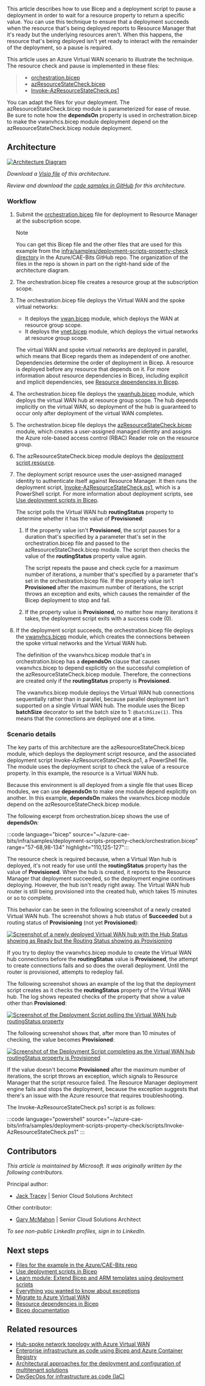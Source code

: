 This article describes how to use Bicep and a deployment script to pause a deployment in order to wait for a resource property to return a specific value. You can use this technique to ensure that a deployment succeeds when the resource that's being deployed reports to Resource Manager that it's ready but the underlying resources aren't. When this happens, the resource that's being deployed isn't yet ready to interact with the remainder of the deployment, so a pause is required.

This article uses an Azure Virtual WAN scenario to illustrate the technique. The resource check and pause is implemented in these files:

> - [orchestration.bicep](https://github.com/Azure/CAE-Bits/blob/main/infra/samples/deployment-scripts-property-check/orchestration.bicep)
> - [azResourceStateCheck.bicep](https://github.com/Azure/CAE-Bits/blob/main/infra/samples/deployment-scripts-property-check/modules/azResourceStateCheck.bicep)
> - [Invoke-AzResourceStateCheck.ps1](https://github.com/Azure/CAE-Bits/blob/main/infra/samples/deployment-scripts-property-check/scripts/Invoke-AzResourceStateCheck.ps1)

You can adapt the files for your deployment. The azResourceStateCheck.bicep module is parameterized for ease of reuse. Be sure to note how the **dependsOn** property is used in orchestration.bicep to make the vwanvhcs.bicep module deployment depend on the azResourceStateCheck.bicep nodule deployment.

## Architecture

[![Architecture Diagram](images/deployment-scripts-property-check.png)](images/deployment-scripts-property-check.png#lightbox)

*Download a [Visio file](https://arch-center.azureedge.net/deployment-scripts-property-check.vsdx) of this architecture.*

*Review and download the [code samples in GitHub](https://github.com/Azure/CAE-Bits/tree/main/infra/samples/deployment-scripts-property-check) for this architecture.*

### Workflow

1. Submit the [orchestration.bicep](https://github.com/Azure/CAE-Bits/blob/main/infra/samples/deployment-scripts-property-check/orchestration.bicep) file for deployment to Resource Manager at the subscription scope.
   > [!NOTE]
   > You can get this Bicep file and the other files that are used for this example from the [infra/samples/deployment-scripts-property-check directory](https://github.com/Azure/CAE-Bits/tree/main/infra/samples/deployment-scripts-property-check) in the Azure/CAE-Bits GitHub repo. The organization of the files in the repo is shown in part on the right-hand side of the architecture diagram.
1. The orchestration.bicep file creates a resource group at the subscription scope.
1. The orchestration.bicep file deploys the Virtual WAN and the spoke virtual networks:
   - It deploys the [vwan.bicep](https://github.com/Azure/CAE-Bits/blob/main/infra/samples/deployment-scripts-property-check/modules/vwan.bicep) module, which deploys the WAN at resource group scope.
   - It deploys the [vnet.bicep](https://github.com/Azure/CAE-Bits/blob/main/infra/samples/deployment-scripts-property-check/modules/vnet.bicep) module, which deploys the virtual networks at resource group scope.

   The virtual WAN and spoke virtual networks are deployed in parallel, which means that Bicep regards them as independent of one another. Dependencies determine the order of deployment in Bicep. A resource is deployed before any resource that depends on it. For more information about resource dependencies in Bicep, including explicit and implicit dependencies, see [Resource dependencies in Bicep](/azure/azure-resource-manager/bicep/resource-dependencies).
1. The orchestration.bicep file deploys the [vwanhub.bicep](https://github.com/Azure/CAE-Bits/blob/main/infra/samples/deployment-scripts-property-check/modules/vwanhub.bicep) module, which deploys the virtual WAN hub at resource group scope. The hub depends implicitly on the virtual WAN, so deployment of the hub is guaranteed to occur only after deployment of the virtual WAN completes.
1. The orchestration.bicep file deploys the [azResourceStateCheck.bicep](https://github.com/Azure/CAE-Bits/blob/main/infra/samples/deployment-scripts-property-check/modules/azResourceStateCheck.bicep) module, which creates a user-assigned managed identity and assigns the Azure role-based access control (RBAC) Reader role on the resource group.
1. The azResourceStateCheck.bicep module deploys the [deployment script resource](/azure/templates/microsoft.resources/deploymentscripts?pivots=deployment-language-bicep).
1. The deployment script resource uses the user-assigned managed identity to authenticate itself against Resource Manager. It then runs the deployment script, [Invoke-AzResourceStateCheck.ps1](https://github.com/Azure/CAE-Bits/blob/main/infra/samples/deployment-scripts-property-check/scripts/Invoke-AzResourceStateCheck.ps1), which is a PowerShell script. For more information about deployment scripts, see [Use deployment scripts in Bicep](/azure/azure-resource-manager/bicep/deployment-script-bicep).

   The script polls the Virtual WAN hub **routingStatus** property to determine whether it has the value of **Provisioned**:
   1. If the property value isn't **Provisioned**, the script pauses for a duration that's specified by a parameter that's set in the orchestration.bicep file and passed to the azResourceStateCheck.bicep module. The script then checks the value of the **routingStatus** property value again.

      The script repeats the pause and check cycle for a maximum number of iterations, a number that's specified by a parameter that's set in the orchestration.bicep file. If the property value isn't **Provisioned** after the maximum number of iterations, the script throws an exception and exits, which causes the remainder of the Bicep deployment to stop and fail.
   1. If the property value is **Provisioned**, no matter how many iterations it takes, the deployment script exits with a success code (0).
1. If the deployment script succeeds, the orchestration.bicep file deploys the [vwanvhcs.bicep](https://github.com/Azure/CAE-Bits/blob/main/infra/samples/deployment-scripts-property-check/modules/vwanhub.bicep) module, which creates the connections between the spoke virtual networks and the Virtual WAN hub.

   The definition of the vwanvhcs.bicep module that's in orchestration.bicep has a **dependsOn** clause that causes vwanvhcs.bicep to depend explicitly on the successful completion of the azResourceStateCheck.bicep module. Therefore, the connections are created only if the **routingStatus** property is **Provisioned**.

   The vwanvhcs.bicep module deploys the Virtual WAN hub connections sequentially rather than in parallel, because parallel deployment isn't supported on a single Virtual WAN hub. The module uses the Bicep **batchSize** decorator to set the batch size to 1: `@batchSize(1)`. This means that the connections are deployed one at a time.

### Scenario details

The key parts of this architecture are the azResourceStateCheck.bicep module, which deploys the deployment script resource, and the associated deployment script Invoke-AzResourceStateCheck.ps1, a PowerShell file. The module uses the deployment script to check the value of a resource property. In this example, the resource is a Virtual WAN hub.

Because this environment is all deployed from a single file that uses Bicep modules, we can use **dependsOn** to make one module depend explicitly on another. In this example, **dependsOn** makes the vwanvhcs.bicep module depend on the azResourceStateCheck.bicep module.

The following excerpt from orchestration.bicep shows the use of **dependsOn**:

:::code language="bicep" source="~/azure-cae-bits/infra/samples/deployment-scripts-property-check/orchestration.bicep" range="57-68,98-134" highlight="110,125-127":::

The resource check is required because, when a Virtual Wan hub is deployed, it's not ready for use until the **routingStatus** property has the value of **Provisioned**. When the hub is created, it reports to the Resource Manager that deployment succeeded, so the deployment engine continues deploying. However, the hub isn't ready right away. The Virtual WAN hub router is still being provisioned into the created hub, which takes 15 minutes or so to complete.

This behavior can be seen in the following screenshot of a newly created Virtual WAN hub. The screenshot shows a hub status of **Succeeded** but a routing status of **Provisioning** (not yet **Provisioned**):

[![Screenshot of a newly deployed Virtual WAN hub with the Hub Status showing as Ready but the Routing Status showing as Provisioning](images/vwan-hub-routing-status-provisioning.png)](images/vwan-hub-routing-status-provisioning.png#lightbox)

If you try to deploy the vwanvhcs.bicep module to create the Virtual WAN hub connections before the **routingStatus** value is **Provisioned**, the attempt to create connections fails and so does the overall deployment. Until the router is provisioned, attempts to redeploy fail.

The following screenshot shows an example of the log that the deployment script creates as it checks the **routingStatus** property of the Virtual WAN hub. The log shows repeated checks of the property that show a value other than **Provisioned**:

[![Screenshot of the Deployment Script polling the Virtual WAN hub routingStatus property](images/deployment-script-in-action.png)](images/deployment-script-in-action.png#lightbox)

The following screenshot shows that, after more than 10 minutes of checking, the value becomes **Provisioned**:

[![Screenshot of the Deployment Script completing as the Virtual WAN hub routingStatus property is Provisioned](images/deployment-script-complete.png)](images/deployment-script-complete.png#lightbox)

If the value doesn't become **Provisioned** after the maximum number of iterations, the script throws an exception, which signals to Resource Manager that the script resource failed. The Resource Manager deployment engine fails and stops the deployment, because the exception suggests that there's an issue with the Azure resource that requires troubleshooting.

The Invoke-AzResourceStateCheck.ps1 script is as follows:

:::code language="powershell" source="~/azure-cae-bits/infra/samples/deployment-scripts-property-check/scripts/Invoke-AzResourceStateCheck.ps1" :::

## Contributors

*This article is maintained by Microsoft. It was originally written by the following contributors.*

Principal author:

- [Jack Tracey](https://www.linkedin.com/in/jacktracey93) | Senior Cloud Solutions Architect

Other contributor:

- [Gary McMahon](https://www.linkedin.com/in/gmcmaho1/) | Senior Cloud Solutions Architect

*To see non-public LinkedIn profiles, sign in to LinkedIn.*

## Next steps

- [Files for the example in the Azure/CAE-Bits repo](https://github.com/Azure/CAE-Bits/tree/main/infra/samples/deployment-scripts-property-check)
- [Use deployment scripts in Bicep](/azure/azure-resource-manager/bicep/deployment-script-bicep)
- [Learn module: Extend Bicep and ARM templates using deployment scripts](/training/modules/extend-resource-manager-template-deployment-scripts/)
- [Everything you wanted to know about exceptions](/powershell/scripting/learn/deep-dives/everything-about-exceptions)
- [Migrate to Azure Virtual WAN](/azure/virtual-wan/migrate-from-hub-spoke-topology)
- [Resource dependencies in Bicep](/azure/azure-resource-manager/bicep/resource-dependencies)
- [Bicep documentation](/azure/azure-resource-manager/bicep)

## Related resources

- [Hub-spoke network topology with Azure Virtual WAN](../../networking/hub-spoke-vwan-architecture.yml)
- [Enterprise infrastructure as code using Bicep and Azure Container Registry](../azure-resource-manager/advanced-templates/enterprise-infrastructure-bicep-container-registry.yml)
- [Architectural approaches for the deployment and configuration of multitenant solutions](../multitenant/approaches/deployment-configuration.yml)
- [DevSecOps for infrastructure as code (IaC)](../../solution-ideas/articles/devsecops-infrastructure-as-code.yml)

